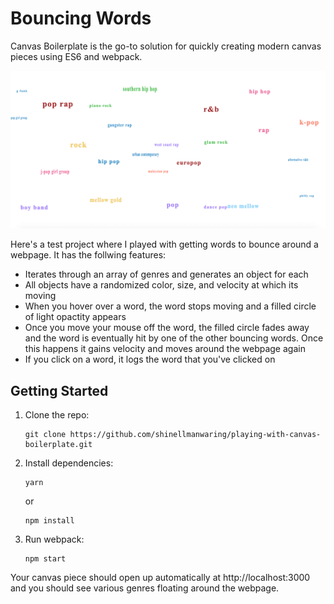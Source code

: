 # Bouncing Words

Canvas Boilerplate is the go-to solution for quickly creating modern canvas pieces using ES6 and webpack.

![](src/images/bouncing-words.gif)

Here's a test project where I played with getting words to bounce around a webpage. It has the follwing features:

- Iterates through an array of genres and generates an object for each 
- All objects have a randomized color, size, and velocity at which its moving
- When you hover over a word, the word stops moving and a filled circle of light opactity appears
- Once you move your mouse off the word, the filled circle fades away and the word is eventually hit by one of the other bouncing words. Once this happens it gains velocity and moves around the webpage again
- If you click on a word, it logs the word that you've clicked on

## Getting Started

1.  Clone the repo:

        git clone https://github.com/shinellmanwaring/playing-with-canvas-boilerplate.git

2.  Install dependencies:

        yarn

    or

        npm install

3.  Run webpack:

        npm start

Your canvas piece should open up automatically at http://localhost:3000 and you should see various genres floating around the webpage.
